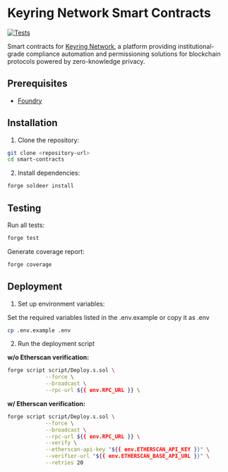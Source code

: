 # Keyring Network Smart Contracts

[![Tests](https://github.com/keyring-network/smart-contracts/actions/workflows/test.yml/badge.svg)](https://github.com/keyring-network/smart-contracts/actions/workflows/test.yml)

Smart contracts for [Keyring Network](https://www.keyring.network/), a platform providing institutional-grade compliance automation and permissioning solutions for blockchain protocols powered by zero-knowledge privacy.

## Prerequisites

- [Foundry](https://book.getfoundry.sh/getting-started/installation)

## Installation

1. Clone the repository:

```bash
git clone <repository-url>
cd smart-contracts
```

2. Install dependencies:

```bash
forge soldeer install
```

## Testing

Run all tests:

```bash
forge test
```

Generate coverage report:

```bash
forge coverage
```

## Deployment

1. Set up environment variables:

Set the required variables listed in the .env.example or copy it as .env

```bash
cp .env.example .env
```

2. Run the deployment script

**w/o Etherscan verification:**

```bash
forge script script/Deploy.s.sol \
            --force \
            --broadcast \
            --rpc-url ${{ env.RPC_URL }} \
```

**w/ Etherscan verification:**

```bash
forge script script/Deploy.s.sol \
            --force \
            --broadcast \
            --rpc-url ${{ env.RPC_URL }} \
            --verify \
            --etherscan-api-key "${{ env.ETHERSCAN_API_KEY }}" \
            --verifier-url "${{ env.ETHERSCAN_BASE_API_URL }}" \
            --retries 20
```
